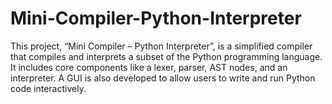 # Mini-Compiler-Python-Interpreter
This project, “Mini Compiler – Python Interpreter”, is a simplified compiler that compiles and interprets a subset of the Python programming language. It includes core components like a lexer, parser, AST nodes, and an interpreter. A GUI is also developed to allow users to write and run Python code interactively. 

